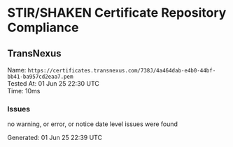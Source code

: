 # STIR/SHAKEN Certificate Repository Compliance

## TransNexus

Name: `https://certificates.transnexus.com/738J/4a464dab-e4b0-44bf-bb41-ba957cd2eaa7.pem`\
Tested At: 01 Jun 25 22:30 UTC\
Time: 10ms

### Issues

no warning, or error, or notice date level issues were found

Generated: 01 Jun 25 22:39 UTC